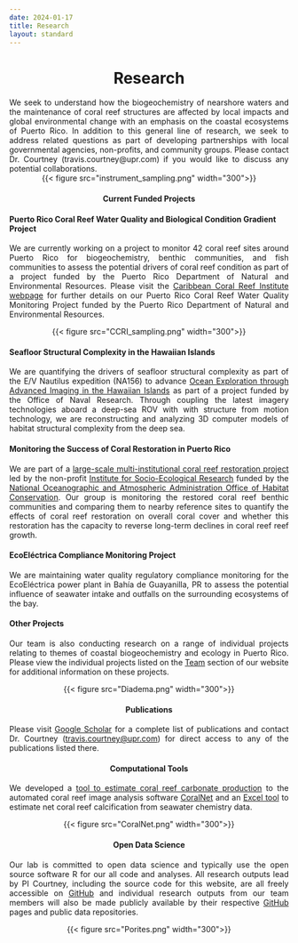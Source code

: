 ```yaml
---
date: 2024-01-17
title: Research
layout: standard
---
```


<div style="text-align: center;">

# Research

</div>

<div style="text-align: justify;"> 
We seek to understand how the biogeochemistry of nearshore waters and the maintenance of coral reef structures are affected by local impacts and global environmental change with an emphasis on the coastal ecosystems of Puerto Rico. In addition to this general line of research, we seek to address related questions as part of developing partnerships with local governmental agencies, non-profits, and community groups. Please contact Dr. Courtney (travis.courtney@upr.com) if you would like to discuss any potential collaborations.

</div>

<div style="text-align: center;">
{{< figure src="instrument_sampling.png" width="300">}}
</div>


<div style="text-align: center;">

#### Current Funded Projects

</div>

#### Puerto Rico Coral Reef Water Quality and Biological Condition Gradient Project

<div style="text-align: justify;"> 

We are currently working on a project to monitor 42 coral reef sites around Puerto Rico for biogeochemistry, benthic communities, and fish communities to assess the potential drivers of coral reef condition as part of a project funded by the Puerto Rico Department of Natural and Environmental Resources. Please visit the [Caribbean Coral Reef Institute webpage](https://www.uprm.edu/ccri/research/water-quality-project/) for further details on our Puerto Rico Coral Reef Water Quality Monitoring Project funded by the Puerto Rico Department of Natural and Environmental Resources.

</div>

<div style="text-align: center;">
{{< figure src="CCRI_sampling.png" width="300">}}
</div>

#### Seafloor Structural Complexity in the Hawaiian Islands

<div style="text-align: justify;"> 

We are quantifying the drivers of seafloor structural complexity as part of the E/V Nautilus expedition (NA156) to advance [Ocean Exploration through Advanced Imaging in the Hawaiian Islands](https://nautiluslive.org/cruise/na156) as part of a project funded by the Office of Naval Research. Through coupling the latest imagery technologies aboard a deep-sea ROV with with structure from motion technology, we are reconstructing and analyzing 3D computer models of habitat structural complexity from the deep sea.

</div>

#### Monitoring the Success of Coral Restoration in Puerto Rico

<div style="text-align: justify;"> 

We are part of a [large-scale multi-institutional coral reef restoration project](https://www.fisheries.noaa.gov/feature-story/new-hope-puerto-ricos-coral-reefs) led by the non-profit [Institute for Socio-Ecological Research](https://www.isercaribe.org/) funded by the [National Oceanographic and Atmospheric Administration Office of Habitat Conservation](https://www.fisheries.noaa.gov/about/office-habitat-conservation). Our group is monitoring the restored coral reef benthic communities and comparing them to nearby reference sites to quantify the effects of coral reef restoration on overall coral cover and whether this restoration has the capacity to reverse long-term declines in coral reef reef growth.

</div>

#### EcoEléctrica Compliance Monitoring Project

<div style="text-align: justify;"> 

We are maintaining water quality regulatory compliance monitoring for the EcoEléctrica power plant in Bahía de Guayanilla, PR to assess the potential influence of seawater intake and outfalls on the surrounding ecosystems of the bay.

</div>

#### Other Projects

<div style="text-align: justify;"> 

Our team is also conducting research on a range of individual projects relating to themes of coastal biogeochemistry and ecology in Puerto Rico. Please view the individual projects listed on the [Team](https://theberglab.com/team/) section of our website for additional information on these projects.

</div>

<div style="text-align: center;">
{{< figure src="Diadema.png" width="300">}}
</div>

<div style="text-align: center;">

#### Publications

</div>

<div style="text-align: justify;"> 

Please visit [Google Scholar](https://scholar.google.com/citations?user=hK_DxtUAAAAJ&hl) for a complete list of publications and contact Dr. Courtney (travis.courtney@upr.com) for direct access to any of the publications listed there.

</div>

<div style="text-align: center;">

#### Computational Tools

</div>

<div style="text-align: justify;"> 

We developed a [tool to estimate coral reef carbonate production](https://coralnet.ucsd.edu/blog/coralnet-now-estimates-carbonate-production-rates/) to the automated coral reef image analysis software [CoralNet](https://coralnet.ucsd.edu/) and an [Excel tool](https://zenodo.org/record/7051628) to estimate net coral reef calcification from seawater chemistry data.

</div>

<div style="text-align: center;">
{{< figure src="CoralNet.png" width="300">}}
</div>

<div style="text-align: center;">

#### Open Data Science

</div>

<div style="text-align: justify;"> 

Our lab is committed to open data science and typically use the open source software R for our all code and analyses. All research outputs lead by PI Courtney, including the source code for this website, are all freely accessible on [GitHub](https://github.com/traviscourtney) and individual research outputs from our team members will also be made publicly available by their respective [GitHub](https://github.com/) pages and public data repositories.

</div>

<div style="text-align: center;">
{{< figure src="Porites.png" width="300">}}
</div>